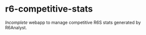 # r6-competitive-stats

*Incomplete* webapp to manage competitive R6S stats generated by R6Analyst.
